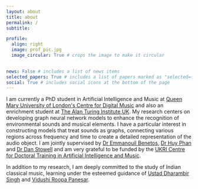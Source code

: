 ```yaml
---
layout: about
title: about
permalink: /
subtitle: 

profile:
  align: right
  image: prof_pic.jpg
  image_circular: True # crops the image to make it circular
  

news: False # includes a list of news items
selected_papers: True # includes a list of papers marked as "selected={true}"
social: True # includes social icons at the bottom of the page
---
```


I am currently a PhD student in Artificial Intelligence and Music at [Queen Mary University of London's Centre for Digital Music](https://www.c4dm.eecs.qmul.ac.uk/) and also an enrichment student at [The Alan Turing Institute,UK](https://www.turing.ac.uk/). My research centers on developing  graph neural network models to enhance the recognition of environmental sounds and musical elements. I have a particular interest in constructing models that treat sounds as graphs, connecting various regions across frequency and time to create a detailed representation of the audio object. I am jointly supervised by [Dr Emmanouil Benetos](http://www.eecs.qmul.ac.uk/~emmanouilb/), [Dr Huy Phan](https://pquochuy.github.io/) and [Dr Dan Stowell](http://mcld.co.uk/research/) and am very grateful to be funded by the [UKRI Centre for Doctoral Training in Artificial Intelligence and Music](https://www.aim.qmul.ac.uk/).

In addition to my research, I am deeply committed to the study of Indian classical music, learning under the esteemed guidance of [Ustad Dharambir Singh](http://www.dharambir.com/about-2-2/) and [Vidushi Roopa Panesar](http://roopapanesarmusic.com/).



